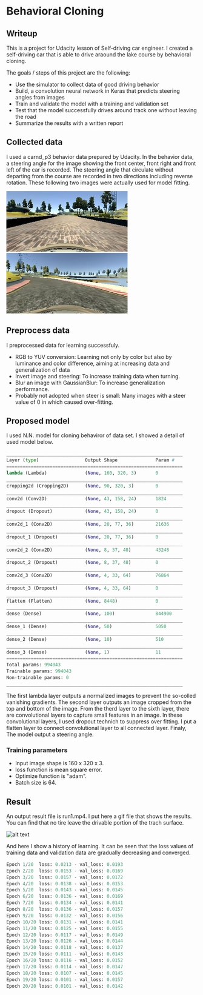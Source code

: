 # **Behavioral Cloning** 

[//]: # (Image References)

[jpg1]: ./picture/center_2016_12_01_13_30_48_287.jpg "test jpg1"
[jpg2]: ./picture/center_2016_12_01_13_33_56_606.jpg "test jpg2"
[gif1]: ./run1.gif "run1 gif"

## Writeup

This is a project for Udacity lesson of Self-driving car engineer.
I created a self-driving car that is able to drive araound the lake course by behavioral cloning.

The goals / steps of this project are the following:
* Use the simulator to collect data of good driving behavior
* Build, a convolution neural network in Keras that predicts steering angles from images
* Train and validate the model with a training and validation set
* Test that the model successfully drives around track one without leaving the road
* Summarize the results with a written report

## Collected data

I used a carnd_p3 behavior data prepared by Udacity.
In the behavior data, a steering angle for the image showing the front center, front right and front left of the car is recorded.
The steering angle that circulate without departing from the course are recorded in two directions including reverse rotation.
These following two images were actually used for model fitting.

![alt text][jpg1]
![alt text][jpg2]

## Preprocess data

I preprocessed data for learning successfuly.

* RGB to YUV conversion: Learning not only by color but also by luminance and color difference, aiming at increasing data and generalization of data
* Invert image and steering: To increase training data when turning.
* Blur an image with GaussianBlur: To increase generalization performance.
* Probably not adopted when steer is small: Many images with a steer value of 0 in which caused over-fitting.

## Proposed model

I used N.N. model for cloning behaviror of data set.
I showed a detail of used model below.

```python
_________________________________________________________________
Layer (type)                 Output Shape              Param #   
=================================================================
lambda (Lambda)              (None, 160, 320, 3)       0         
_________________________________________________________________
cropping2d (Cropping2D)      (None, 90, 320, 3)        0         
_________________________________________________________________
conv2d (Conv2D)              (None, 43, 158, 24)       1824      
_________________________________________________________________
dropout (Dropout)            (None, 43, 158, 24)       0         
_________________________________________________________________
conv2d_1 (Conv2D)            (None, 20, 77, 36)        21636     
_________________________________________________________________
dropout_1 (Dropout)          (None, 20, 77, 36)        0         
_________________________________________________________________
conv2d_2 (Conv2D)            (None, 8, 37, 48)         43248     
_________________________________________________________________
dropout_2 (Dropout)          (None, 8, 37, 48)         0         
_________________________________________________________________
conv2d_3 (Conv2D)            (None, 4, 33, 64)         76864     
_________________________________________________________________
dropout_3 (Dropout)          (None, 4, 33, 64)         0         
_________________________________________________________________
flatten (Flatten)            (None, 8448)              0         
_________________________________________________________________
dense (Dense)                (None, 100)               844900    
_________________________________________________________________
dense_1 (Dense)              (None, 50)                5050      
_________________________________________________________________
dense_2 (Dense)              (None, 10)                510       
_________________________________________________________________
dense_3 (Dense)              (None, 1)                 11        
=================================================================
Total params: 994043
Trainable params: 994043
Non-trainable params: 0
_________________________________________________________________
```

The first lambda layer outputs a normalized images to prevent the so-colled vanishing gradients.
The second layer outputs an image cropped from the top and bottom of the image.
From the therd layer to the sixth layer, there are convolutional layers to capture small features in an image.
In these convolutional layers, I used dropout technich to suppress over fitting.
I put a flatten layer to connect convolutional layer to all connected layer.
Finaly, The model output a steering angle.

### Training parameters

* Input image shape is 160 x 320 x 3.
* loss function is mean square error.
* Optimize function is "adam".
* Batch size is 64.

## Result

An output result file is run1.mp4.
I put here a gif file that shows the results.
You can find that no tire leave the drivable portion of the trach surface.

![alt text][gif1]

And here I show a history of learning.
It can be seen that the loss values ​​of training data and validation data are gradually decreasing and converged.

```python
Epoch 1/20  loss: 0.0213 - val_loss: 0.0193
Epoch 2/20  loss: 0.0153 - val_loss: 0.0169
Epoch 3/20  loss: 0.0157 - val_loss: 0.0172
Epoch 4/20  loss: 0.0138 - val_loss: 0.0153
Epoch 5/20  loss: 0.0143 - val_loss: 0.0145
Epoch 6/20  loss: 0.0136 - val_loss: 0.0169
Epoch 7/20  loss: 0.0134 - val_loss: 0.0141
Epoch 8/20  loss: 0.0136 - val_loss: 0.0157
Epoch 9/20  loss: 0.0132 - val_loss: 0.0156
Epoch 10/20 loss: 0.0131 - val_loss: 0.0141
Epoch 11/20 loss: 0.0125 - val_loss: 0.0155
Epoch 12/20 loss: 0.0117 - val_loss: 0.0149
Epoch 13/20 loss: 0.0126 - val_loss: 0.0144
Epoch 14/20 loss: 0.0118 - val_loss: 0.0137
Epoch 15/20 loss: 0.0111 - val_loss: 0.0143
Epoch 16/20 loss: 0.0116 - val_loss: 0.0152
Epoch 17/20 loss: 0.0114 - val_loss: 0.0147
Epoch 18/20 loss: 0.0107 - val_loss: 0.0145
Epoch 19/20 loss: 0.0101 - val_loss: 0.0157
Epoch 20/20 loss: 0.0101 - val_loss: 0.0142
```